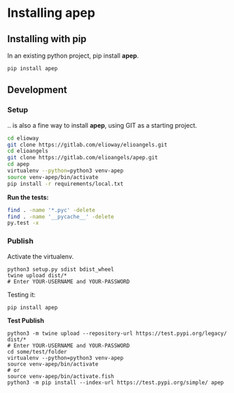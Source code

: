 # Installing apep

## Installing with pip

In an existing python project, pip install **apep**.

```
pip install apep
```

## Development

### Setup

.. is also a fine way to install **apep**, using GIT as a starting project.

```bash
cd elioway
git clone https://gitlab.com/elioway/elioangels.git
cd elioangels
git clone https://gitlab.com/elioangels/apep.git
cd apep
virtualenv --python=python3 venv-apep
source venv-apep/bin/activate
pip install -r requirements/local.txt
```

**Run the tests:**

```bash
find . -name '*.pyc' -delete
find . -name '__pycache__' -delete
py.test -x
```

### Publish

Activate the virtualenv.

```
python3 setup.py sdist bdist_wheel
twine upload dist/*
# Enter YOUR-USERNAME and YOUR-PASSWORD
```

Testing it:

```
pip install apep
```

**Test Publish**

```
python3 -m twine upload --repository-url https://test.pypi.org/legacy/ dist/*
# Enter YOUR-USERNAME and YOUR-PASSWORD
cd some/test/folder
virtualenv --python=python3 venv-apep
source venv-apep/bin/activate
# or
source venv-apep/bin/activate.fish
python3 -m pip install --index-url https://test.pypi.org/simple/ apep
```
